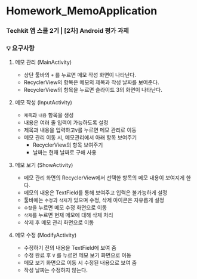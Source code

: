 # Homework_MemoApplication
### Techkit 앱 스쿨 2기 | [2차] Android 평가 과제
### 💡 요구사항

1. 메모 관리 (MainActivity)
   - 상단 툴바의 `+` 를 누르면 메모 작성 화면이 나타난다.
   - RecyclerView의 항목은 메모의 제목과 작성 날짜를 보여준다.
   - RecyclerView의 항목을 누르면 슬라이드 3의 화면이 나타난다.


2. 메모 작성 (InputActivity)
   - `제목`과 `내용` 항목을 생성
   - 내용은 여러 줄 입력이 가능하도록 설정
   - 제목과 내용을 입력하고`V`를 누르면 메모 관리로 이동
   - 메모 관리 이동 시, 메모관리에서 아래 항목 보여주기
     - RecyclerView의 항목 보여주기
     - 날짜는 현재 날짜로 구해 사용
  

3. 메모 보기 (ShowActivity)
   - 메모 관리 화면의 RecyclerView에서 선택한 항목의 메모 내용이 보여지게 한다.
   - 메모의 내용은 TextField를 통해 보여주고 입력은 불가능하게 설정
   - 툴바에는 `수정`과 `삭제`가 있으며 수정, 삭제 아이콘은 자유롭게 설정
   - `수정`을 누르면 메모 수정 화면으로 이동
   - `삭제`를 누르면 현재 메모에 대해 삭제 처리
   - 삭제 후 메모 관리 화면으로 이동

  
4. 메모 수정 (ModifyActivity)
   - 수정하기 전의 내용을 TextField에 보여 줌
   - 수정 완료 후 `V` 를 누르면 메모 보기 화면으로 이동
   - 메모 보기 화면으로 이동 시 수정된 내용으로 보여 줌
   - 작성 날짜는 수정하지 않는다.
  
   
